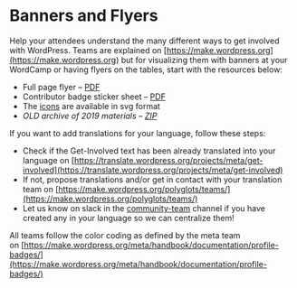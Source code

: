 # Banners and Flyers

Help your attendees understand the many different ways to get involved with WordPress. Teams are explained on [https://make.wordpress.org](https://make.wordpress.org) but for visualizing them with banners at your WordCamp or having flyers on the tables, start with the resources below:

*   Full page flyer – [PDF](https://make.wordpress.org/community/files/2022/08/get-involved-flyer-2022.pdf)
*   Contributor badge sticker sheet – [PDF](https://make.wordpress.org/community/files/2022/08/contributor-stickers-2022.pdf)
*   The [icons](https://github.com/WordPress/dashicons/tree/master/sources/svg) are available in svg format
*   *OLD archive of 2019 materials –* [*ZIP*](https://make.wordpress.org/community/files/2019/03/get-involved-source-files-2019.zip)

If you want to add translations for your language, follow these steps:

*   Check if the Get-Involved text has been already translated into your language on [https://translate.wordpress.org/projects/meta/get-involved](https://translate.wordpress.org/projects/meta/get-involved)
*   If not, propose translations and/or get in contact with your translation team on [https://make.wordpress.org/polyglots/teams/](https://make.wordpress.org/polyglots/teams/)
*   Let us know on slack in the [community-team](https://wordpress.slack.com/messages/community-team) channel if you have created any in your language so we can centralize them!

All teams follow the color coding as defined by the meta team on [https://make.wordpress.org/meta/handbook/documentation/profile-badges/](https://make.wordpress.org/meta/handbook/documentation/profile-badges/)

<!--
*   [To-do](# "To-do")
-->
